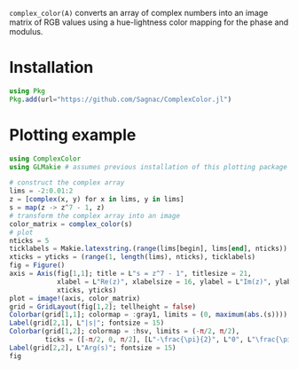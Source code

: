 `complex_color(A)` converts an array of complex numbers into an image matrix of RGB values using a hue-lightness color mapping for the phase and modulus.

# Installation

```julia
using Pkg
Pkg.add(url="https://github.com/Sagnac/ComplexColor.jl")
```

# Plotting example

```julia
using ComplexColor
using GLMakie # assumes previous installation of this plotting package

# construct the complex array
lims = -2:0.01:2
z = [complex(x, y) for x in lims, y in lims]
s = map(z -> z^7 - 1, z)
# transform the complex array into an image
color_matrix = complex_color(s)
# plot
nticks = 5
ticklabels = Makie.latexstring.(range(lims[begin], lims[end], nticks))
xticks = yticks = (range(1, length(lims), nticks), ticklabels)
fig = Figure()
axis = Axis(fig[1,1]; title = L"s = z^7 - 1", titlesize = 21,
            xlabel = L"Re(z)", xlabelsize = 16, ylabel = L"Im(z)", ylabelsize = 16,
            xticks, yticks)
plot = image!(axis, color_matrix)
grid = GridLayout(fig[1,2]; tellheight = false)
Colorbar(grid[1,1]; colormap = :gray1, limits = (0, maximum(abs.(s))))
Label(grid[2,1], L"|s|"; fontsize = 15)
Colorbar(grid[1,2]; colormap = :hsv, limits = (-π/2, π/2),
         ticks = ([-π/2, 0, π/2], [L"-\frac{\pi}{2}", L"0", L"\frac{\pi}{2}"]))
Label(grid[2,2], L"Arg(s)"; fontsize = 15)
fig
```

